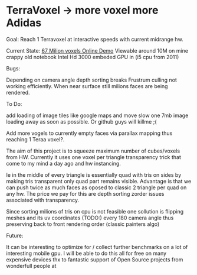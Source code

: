 # TerraVoxel ->  more voxel more Adidas

Goal: Reach 1 Terravoxel at interactive speeds with current midrange hw.

Current State:
[67 Milion voxels Online Demo](https://terravoxel.appspot.com)
Viewable around 10M on mine crappy old notebook Intel Hd 3000 embeded GPU in (i5 cpu from 2011)

Bugs:

Depending on camera angle depth sorting breaks
Frustrum culling not working efficiently. When near surface still milions faces are being rendered.

To Do:

add loading of image tiles like google maps and move slow one 7mb image loading away as soon as possible.
Or github guys will killme ;(

Add more vogels to currently empty faces via parallax mapping thus reaching 1 Teraa voxel?.


The aim of this project is to squeeze maximum number of cubes/voxels from HW.
Currently it uses  one voxel per triangle transparency trick that come to my mind a day ago and hw instancing.

Ie in the middle of every triangle is essentially quad with tris on sides by making tris transparent only quad part remains visible.
Advantage is that we can push twice as much faces as oposed to classic 2 triangle per quad on any hw.
The price we pay for this are depth sorting  zorder issues associated with transparency.

Since sorting milions of tris on cpu is not feasible one sollution is flipping meshes and its uv coordinates (TODO:)
every 180 camera angle thus preserving back to front rendering order (classic painters algo)

Future:

It can be interesting to optimize for / collect further benchmarks on a lot of interesting mobile gpu.
I will be able to do this all for free on many expensive devices
thx to fantastic support of Open Source projects from wonderfull people at <img style="display:inline" src="https://p14.zdusercontent.com/attachment/1015988/iWSa0r2vpJa3HJ3VIlARk6jV1?token=eyJhbGciOiJkaXIiLCJlbmMiOiJBMTI4Q0JDLUhTMjU2In0..Ira7U_VYY-kqDfDa8EkR7g.ZYTZMzKdOzVpYaxAUB2KwkuTx0tgYP78xvtCrscYDszEdg7Rc4Kwn5hbyYE3x1R0imPi1GbfRf_DHG4DEFJ6jnRjFk0634XMcPdy53AXa5KFRGEXmVOC7f8V3wZJoFDZ5hRJ93qB7EjMMyfsysQzbPf49KGpU08mh8rTrCzc6Nm7PlQ6MWIe0VoAKS5CwXGQ8I7MpdDAuOoH25SmQ0_E5C7RzTePaUeGLsZ72abjJK89KP1X9FgAPHyCqtthkzRYbmFinNgWKp4NeLQ5NyfSvdQJo7_Tl-DL5-pwdV_jIko.V5Z-aZfxouelLed3CtdxRA" alt="" wadth="250" >
